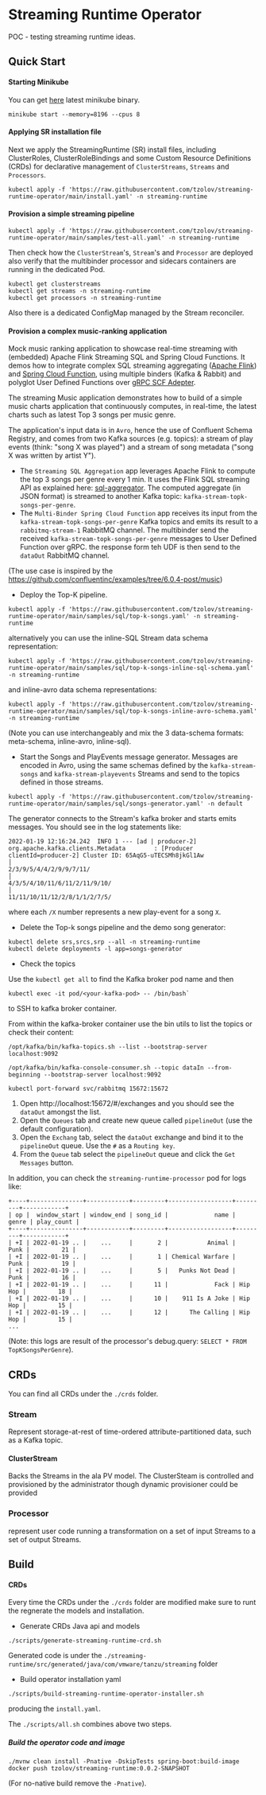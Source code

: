 # Streaming Runtime Operator
POC - testing streaming runtime ideas.

## Quick Start

#### Starting Minikube

You can get [here](https://kubernetes.io/docs/tasks/tools/#installation) latest minikube binary.

```shell
minikube start --memory=8196 --cpus 8
```

#### Applying SR installation file
Next we apply the StreamingRuntime (SR) install files, including ClusterRoles, 
ClusterRoleBindings and some Custom Resource Definitions (CRDs) for declarative management of 
`ClusterStreams`, `Streams` and `Processors`.

```shell
kubectl apply -f 'https://raw.githubusercontent.com/tzolov/streaming-runtime-operator/main/install.yaml' -n streaming-runtime
```

#### Provision a simple streaming pipeline

```shell
kubectl apply -f 'https://raw.githubusercontent.com/tzolov/streaming-runtime-operator/main/samples/test-all.yaml' -n streaming-runtime
```

Then check how the `ClusterStream`'s, `Stream`'s and `Processor` are deployed also verify that the multibinder processor
and sidecars containers are running in the dedicated Pod.

```shell
kubectl get clusterstreams
kubectl get streams -n streaming-runtime
kubectl get processors -n streaming-runtime
```

Also there is a dedicated ConfigMap managed by the Stream reconciler. 

#### Provision a complex music-ranking application
Mock music ranking application to showcase real-time streaming with (embedded) Apache Flink Streaming SQL and Spring Cloud Functions.
It demos how to integrate complex SQL streaming aggregating ([Apache Flink](https://nightlies.apache.org/flink/flink-docs-master/docs/dev/table/sql/queries/overview/))
and [Spring Cloud Function](https://spring.io/projects/spring-cloud-function), using multiple binders (Kafka & Rabbit) and polyglot User Defined Functions over [gRPC SCF Adepter](https://github.com/spring-cloud/spring-cloud-function/tree/main/spring-cloud-function-adapters/spring-cloud-function-grpc#two-operation-modes-clientserver).

The streaming Music application demonstrates how to build of a simple music charts application that continuously computes,
in real-time, the latest charts such as latest Top 3 songs per music genre.

The application's input data is in `Avro`, hence the use of Confluent Schema Registry, and comes from two Kafka sources (e.g. topics):
a stream of play events (think: "song X was played") and a stream of song metadata ("song X was written by artist Y").

* The `Streaming SQL Aggregation` app leverages Apache Flink to compute the top 3 songs per genre every 1 min.
  It uses the Flink SQL streaming API as explained here: [sql-aggregator](./sql-aggregator).
  The computed aggregate (in JSON format) is streamed to another Kafka topic: `kafka-stream-topk-songs-per-genre`.
* The `Multi-Binder Spring Cloud Function` app receives its input from the `kafka-stream-topk-songs-per-genre` Kafka topics and emits its result to a `rabbitmq-stream-1` RabbitMQ channel.
  The multibinder send the received `kafka-stream-topk-songs-per-genre` messages to User Defined Function over gRPC. the response form teh UDF is then send to the `dataOut` RabbitMQ channel.

(The use case is inspired by the https://github.com/confluentinc/examples/tree/6.0.4-post/music)


* Deploy the Top-K pipeline.
```shell
kubectl apply -f 'https://raw.githubusercontent.com/tzolov/streaming-runtime-operator/main/samples/sql/top-k-songs.yaml' -n streaming-runtime
```
alternatively you can use the inline-SQL Stream data schema representation:
```shell
kubectl apply -f 'https://raw.githubusercontent.com/tzolov/streaming-runtime-operator/main/samples/sql/top-k-songs-inline-sql-schema.yaml' -n streaming-runtime
```
and inline-avro data schema representations:
```shell
kubectl apply -f 'https://raw.githubusercontent.com/tzolov/streaming-runtime-operator/main/samples/sql/top-k-songs-inline-avro-schema.yaml' -n streaming-runtime
```
(Note you can use interchangeably and mix the 3 data-schema formats: meta-schema, inline-avro, inline-sql).


* Start the Songs and PlayEvents message generator. Messages are encoded in Avro, using the same schemas defined 
  by the `kafka-stream-songs` and `kafka-stream-playevents` Streams and send to the topics defined in those streams.
```shell
kubectl apply -f 'https://raw.githubusercontent.com/tzolov/streaming-runtime-operator/main/samples/sql/songs-generator.yaml' -n default
```
The generator connects to the Stream's kafka broker and starts emits messages. You should see in the log statements like:
```shell
2022-01-19 12:16:24.242  INFO 1 --- [ad | producer-2] org.apache.kafka.clients.Metadata        : [Producer clientId=producer-2] Cluster ID: 65AqG5-uTECSMh8jkGl1Aw                               │
2/3/9/5/4/4/2/9/9/7/11/                                                                                                                                                                          │
4/3/5/4/10/11/6/11/2/11/9/10/                                                                                                                                                                    │
11/11/10/11/12/2/8/1/1/2/7/5/
```
where each `/X` number represents a new play-event for a song `X`. 

* Delete the Top-k songs pipeline and the demo song generator:
```shell
kubectl delete srs,srcs,srp --all -n streaming-runtime 
kubectl delete deployments -l app=songs-generator
```

* Check the topics

Use the `kubectl get all` to find the Kafka broker pod name and then
```shell
kubectl exec -it pod/<your-kafka-pod> -- /bin/bash`
```
to SSH to kafka broker container.

From within the kafka-broker container use the bin utils to list the topics or check their content:

```shell
/opt/kafka/bin/kafka-topics.sh --list --bootstrap-server localhost:9092
```

```shell
/opt/kafka/bin/kafka-console-consumer.sh --topic dataIn --from-beginning --bootstrap-server localhost:9092
```

```shell
kubectl port-forward svc/rabbitmq 15672:15672
```

1. Open http://localhost:15672/#/exchanges and you should see the `dataOut` amongst the list.
2. Open the `Queues` tab and create new queue called `pipelineOut` (use the default configuration).
3. Open the `Exchang` tab, select the `dataOut` exchange and bind it to the `pipelineOut` queue.
   Use the `#` as a `Routing key`.
4. From the `Queue` tab select the `pipelineOut` queue and click the `Get Messages` button.

In addition, you can check the `streaming-runtime-processor` pod for logs like:
```shell
+----+---------------+------------+---------+------------------+---------+------------+
| op |  window_start | window_end | song_id |             name |   genre | play_count |
+----+---------------+------------+---------+------------------+---------+------------+
| +I | 2022-01-19 .. |    ...     |       2 |           Animal |    Punk |         21 |
| +I | 2022-01-19 .. |    ...     |       1 | Chemical Warfare |    Punk |         19 |
| +I | 2022-01-19 .. |    ...     |       5 |   Punks Not Dead |    Punk |         16 |
| +I | 2022-01-19 .. |    ...     |      11 |             Fack | Hip Hop |         18 |
| +I | 2022-01-19 .. |    ...     |      10 |    911 Is A Joke | Hip Hop |         15 |
| +I | 2022-01-19 .. |    ...     |      12 |      The Calling | Hip Hop |         15 |
...
```
(Note: this logs are result of the processor's debug.query: `SELECT * FROM TopKSongsPerGenre`).

## CRDs 

You can find all CRDs under the `./crds` folder.
### Stream
Represent storage-at-rest of time-ordered attribute-partitioned data, such as a Kafka topic.

#### ClusterStream
Backs the Streams in the ala PV model. The ClusterSteam is controlled and provisioned by the administrator 
though dynamic provisioner could be provided

### Processor
represent user code running a transformation on a set of input Streams to a set of output Streams. 


## Build

#### CRDs

Every time the CRDs under the `./crds` folder are modified make sure to runt the regnerate the models and installation.

* Generate CRDs Java api and models
```shell
./scripts/generate-streaming-runtime-crd.sh
```
Generated code is under the `./streaming-runtime/src/generated/java/com/vmware/tanzu/streaming` folder

* Build operator installation yaml
```shell
./scripts/build-streaming-runtime-operator-installer.sh
```
producing the `install.yaml`. 

The `./scripts/all.sh` combines above two steps.


##### Build the operator code and image

```shell
./mvnw clean install -Pnative -DskipTests spring-boot:build-image
docker push tzolov/streaming-runtime:0.0.2-SNAPSHOT
```
(For no-native build remove the `-Pnative`).
